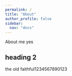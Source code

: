 ```yaml
---
permalink: /
title: "About"
author_profile: false
sidebar:
  nav: "docs"
---
```


About me yes

## heading 2

the old faithful1234567890123
